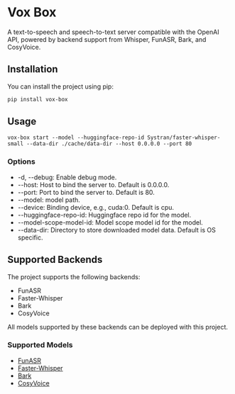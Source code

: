 # Vox Box

A text-to-speech and speech-to-text server compatible with the OpenAI API, powered by backend support from Whisper, FunASR, Bark, and CosyVoice.

## Installation

You can install the project using pip:

```bash
pip install vox-box
```

## Usage

```
vox-box start --model --huggingface-repo-id Systran/faster-whisper-small --data-dir ./cache/data-dir --host 0.0.0.0 --port 80
```

### Options
- -d, --debug: Enable debug mode.
- --host: Host to bind the server to. Default is 0.0.0.0.
- --port: Port to bind the server to. Default is 80.
- --model: model path.
- --device: Binding device, e.g., cuda:0. Default is cpu.
- --huggingface-repo-id: Huggingface repo id for the model.
- --model-scope-model-id: Model scope model id for the model.
- --data-dir: Directory to store downloaded model data. Default is OS specific.

## Supported Backends

The project supports the following backends:

- FunASR
- Faster-Whisper
- Bark
- CosyVoice

All models supported by these backends can be deployed with this project.

### Supported Models

- [FunASR](https://github.com/modelscope/FunASR?tab=readme-ov-file#model-zoo)
- [Faster-Whisper](https://huggingface.co/Systran)
- [Bark](https://huggingface.co/suno)
- [CosyVoice](https://modelscope.cn/collections/CosyVoice-1a4baea39a135)


